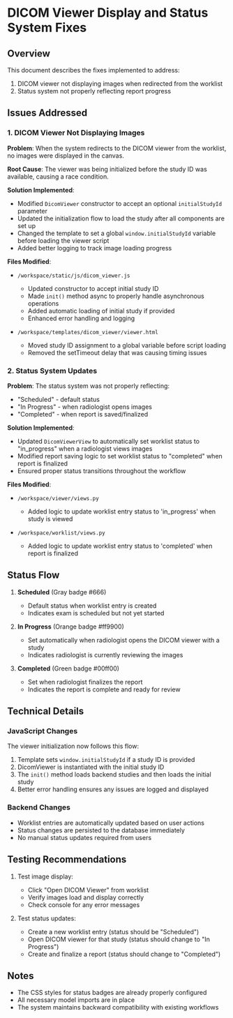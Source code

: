 # DICOM Viewer Display and Status System Fixes

## Overview
This document describes the fixes implemented to address:
1. DICOM viewer not displaying images when redirected from the worklist
2. Status system not properly reflecting report progress

## Issues Addressed

### 1. DICOM Viewer Not Displaying Images

**Problem**: When the system redirects to the DICOM viewer from the worklist, no images were displayed in the canvas.

**Root Cause**: The viewer was being initialized before the study ID was available, causing a race condition.

**Solution Implemented**:
- Modified `DicomViewer` constructor to accept an optional `initialStudyId` parameter
- Updated the initialization flow to load the study after all components are set up
- Changed the template to set a global `window.initialStudyId` variable before loading the viewer script
- Added better logging to track image loading progress

**Files Modified**:
- `/workspace/static/js/dicom_viewer.js`
  - Updated constructor to accept initial study ID
  - Made `init()` method async to properly handle asynchronous operations
  - Added automatic loading of initial study if provided
  - Enhanced error handling and logging

- `/workspace/templates/dicom_viewer/viewer.html`
  - Moved study ID assignment to a global variable before script loading
  - Removed the setTimeout delay that was causing timing issues

### 2. Status System Updates

**Problem**: The status system was not properly reflecting:
- "Scheduled" - default status
- "In Progress" - when radiologist opens images
- "Completed" - when report is saved/finalized

**Solution Implemented**:
- Updated `DicomViewerView` to automatically set worklist status to "in_progress" when a radiologist views images
- Modified report saving logic to set worklist status to "completed" when report is finalized
- Ensured proper status transitions throughout the workflow

**Files Modified**:
- `/workspace/viewer/views.py`
  - Added logic to update worklist entry status to 'in_progress' when study is viewed
  
- `/workspace/worklist/views.py`
  - Added logic to update worklist entry status to 'completed' when report is finalized

## Status Flow

1. **Scheduled** (Gray badge #666)
   - Default status when worklist entry is created
   - Indicates exam is scheduled but not yet started

2. **In Progress** (Orange badge #ff9900)
   - Set automatically when radiologist opens the DICOM viewer with a study
   - Indicates radiologist is currently reviewing the images

3. **Completed** (Green badge #00ff00)
   - Set when radiologist finalizes the report
   - Indicates the report is complete and ready for review

## Technical Details

### JavaScript Changes
The viewer initialization now follows this flow:
1. Template sets `window.initialStudyId` if a study ID is provided
2. DicomViewer is instantiated with the initial study ID
3. The `init()` method loads backend studies and then loads the initial study
4. Better error handling ensures any issues are logged and displayed

### Backend Changes
- Worklist entries are automatically updated based on user actions
- Status changes are persisted to the database immediately
- No manual status updates required from users

## Testing Recommendations

1. Test image display:
   - Click "Open DICOM Viewer" from worklist
   - Verify images load and display correctly
   - Check console for any error messages

2. Test status updates:
   - Create a new worklist entry (status should be "Scheduled")
   - Open DICOM viewer for that study (status should change to "In Progress")
   - Create and finalize a report (status should change to "Completed")

## Notes
- The CSS styles for status badges are already properly configured
- All necessary model imports are in place
- The system maintains backward compatibility with existing workflows